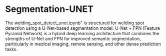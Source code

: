 # Segmentation-UNET
The welding_spot_detect_unet.ipynb" is structured for welding spot detection using a U-Net-based segmentation model. 
U-Net + FPN (Feature Pyramid Network) is a hybrid deep learning architecture that combines the strengths of U-Net and FPN for improved semantic segmentation, particularly in medical imaging, remote sensing, and other dense prediction tasks.

